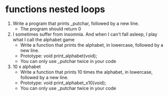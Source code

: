 # functions nested loops
1. Write a program that prints _putchar, followed by a new line.
   * The program should return 0
2. I sometimes suffer from insomnia. And when I can't fall asleep, I play what I call the alphabet game
   - Write a function that prints the alphabet, in lowercase, followed by a new line.
   - Prototype: void print_alphabet(void); 
   - You can only use _putchar twice in your code
3. 10 x alphabet
    - Write a function that prints 10 times the alphabet, in lowercase, followed by a new line.
    - Prototype: void print_alphabet_x10(void);
    - You can only use _putchar twice in your code

